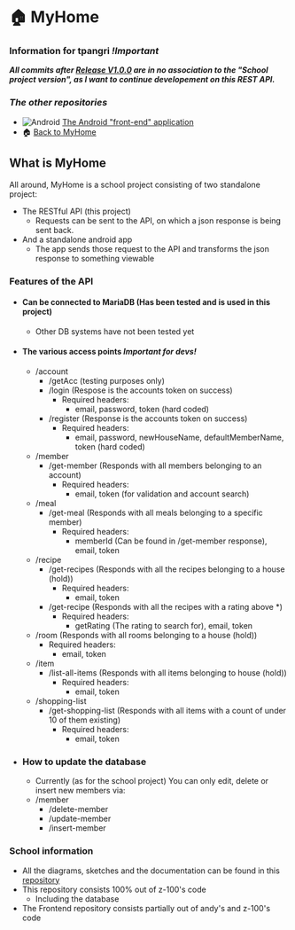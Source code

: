 # :house: MyHome
### Information for tpangri ***!Important*** 
***All commits after [Release V1.0.0](https://github.com/Z-100/MyHome-Backend/releases/tag/V1.0.0) are in no association to the "School project version", as I want to continue developement on this REST API.***
<br/>
### ***The other repositories***
- ![Android](https://img.shields.io/badge/Android-3DDC84?style=for-the-badge&logo=android&logoColor=white) [The Android "front-end" application](https://github.com/Z-100/MyHome-Android-App)
- :house: [Back to MyHome](https://github.com/Z-100/MyHome)

## What is MyHome
All around, MyHome is a school project consisting of two standalone project:
* The RESTful API (this project)
  * Requests can be sent to the API, on which a json response is being sent back.
* And a standalone android app
  * The app sends those request to the API and transforms the json response to something viewable
  
### Features of the API
* #### Can be connected to MariaDB (Has been tested and is used in this project)
  * Other DB systems have not been tested yet
* #### The various access points ***Important for devs!***
  * /account
    * /getAcc (testing purposes only)
    * /login (Respose is the accounts token on success)
      * Required headers:
        * email, password, token (hard coded)
    * /register (Response is the accounts token on success)
      * Required headers:
        * email, password, newHouseName, defaultMemberName, token (hard coded)
  * /member
    * /get-member (Responds with all members belonging to an account)
      * Required headers:
        * email, token (for validation and account search)
  * /meal
    * /get-meal (Responds with all meals belonging to a specific member)
      * Required headers:
        * memberId (Can be found in /get-member response), email, token
  * /recipe
    * /get-recipes (Responds with all the recipes belonging to a house (hold))
      * Required headers:
        * email, token
    * /get-recipe (Responds with all the recipes with a rating above *)
      * Required headers:
        * getRating (The rating to search for), email, token
  * /room (Responds with all rooms belonging to a house (hold))
    * Required headers:
      * email, token
  * /item
    * /list-all-items (Responds with all items belonging to house (hold))
      * Required headers:
        * email, token
  * /shopping-list
    * /get-shopping-list (Responds with all items with a count of under 10 of them existing)
      * Required headers:
        * email, token
* ### How to update the database
  * Currently (as for the school project) You can only edit, delete or insert new members via:
  * /member
    * /delete-member
    * /update-member
    * /insert-member

### School information
* All the diagrams, sketches and the documentation can be found in this [repository](https:github.com/Z-100/MyHome)
* This repository consists 100% out of z-100's code
  * Including the database
* The Frontend repository consists partially out of andy's and z-100's code
